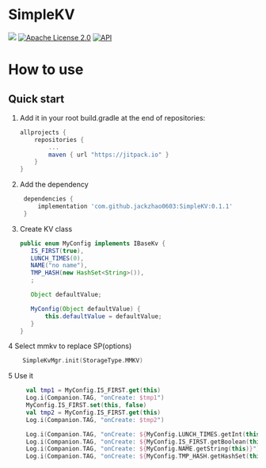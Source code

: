# SimpleKV

[![](https://jitpack.io/v/jackzhao0603/SimpleKV.svg)](https://jitpack.io/#jackzhao0603/SimpleKV)
[![Apache License 2.0][1]][2]
[![API][3]][4]

# How to use

## Quick start

1. Add it in your root build.gradle at the end of repositories:
    ```gradle
    allprojects {
        repositories {
            ...
            maven { url "https://jitpack.io" }
        }
    }
    ```
2. Add the dependency
    ```gradle
     dependencies {
	     implementation 'com.github.jackzhao0603:SimpleKV:0.1.1'
	 }
    ```
3. Create KV class
    ```java
    public enum MyConfig implements IBaseKv {
       IS_FIRST(true),
       LUNCH_TIMES(0),
       NAME("no name"),
       TMP_HASH(new HashSet<String>()),
       ;
   
       Object defaultValue;
   
       MyConfig(Object defaultValue) {
           this.defaultValue = defaultValue;
       }
    }
    ```
4 Select mmkv to replace SP(options)
   ```kotlin
       SimpleKvMgr.init(StorageType.MMKV)
   ```

5 Use it
   ```kotlin
        val tmp1 = MyConfig.IS_FIRST.get(this)
        Log.i(Companion.TAG, "onCreate: $tmp1")
        MyConfig.IS_FIRST.set(this, false)
        val tmp2 = MyConfig.IS_FIRST.get(this)
        Log.i(Companion.TAG, "onCreate: $tmp2")

        Log.i(Companion.TAG, "onCreate: ${MyConfig.LUNCH_TIMES.getInt(this)}")
        Log.i(Companion.TAG, "onCreate: ${MyConfig.IS_FIRST.getBoolean(this)}")
        Log.i(Companion.TAG, "onCreate: ${MyConfig.NAME.getString(this)}")
        Log.i(Companion.TAG, "onCreate: ${MyConfig.TMP_HASH.getHashSet(this)}")
   ```

[1]:https://img.shields.io/:License-Apache%202.0-blue.svg

[2]:https://www.apache.org/licenses/LICENSE-2.0.html

[3]:https://img.shields.io/badge/API-14%2B-red.svg?style=flat

[4]:https://android-arsenal.com/api?level=16